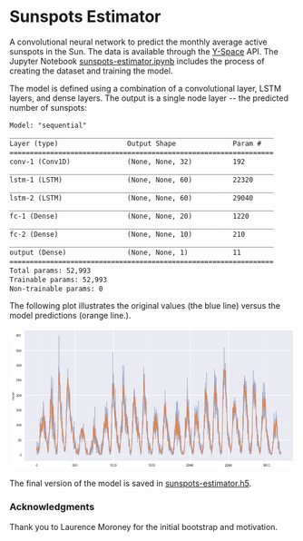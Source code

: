 
# Sunspots Estimator

A convolutional neural network to predict the monthly average active sunspots
in the Sun. The data is available through the [Y-Space](http://y-space.pw/) API.
The Jupyter Notebook [sunspots-estimator.ipynb](sunspots-estimator.ipynb)
includes the process of creating the dataset and training the model.

The model is defined using a combination of a convolutional layer, LSTM layers,
and dense layers. The output is a single node layer -- the predicted number
of sunspots:

    Model: "sequential"
    _________________________________________________________________
    Layer (type)                 Output Shape              Param #   
    =================================================================
    conv-1 (Conv1D)              (None, None, 32)          192       
    _________________________________________________________________
    lstm-1 (LSTM)                (None, None, 60)          22320     
    _________________________________________________________________
    lstm-2 (LSTM)                (None, None, 60)          29040     
    _________________________________________________________________
    fc-1 (Dense)                 (None, None, 20)          1220      
    _________________________________________________________________
    fc-2 (Dense)                 (None, None, 10)          210       
    _________________________________________________________________
    output (Dense)               (None, None, 1)           11        
    =================================================================
    Total params: 52,993
    Trainable params: 52,993
    Non-trainable params: 0


The following plot illustrates the original values (the blue line) versus the
model predictions (orange line.).

![predictions](imgs/predictions.png)

The final version of the model is saved in [sunspots-estimator.h5](sunspots-estimator.h5).

### Acknowledgments

Thank you to Laurence Moroney for the initial bootstrap and motivation.
